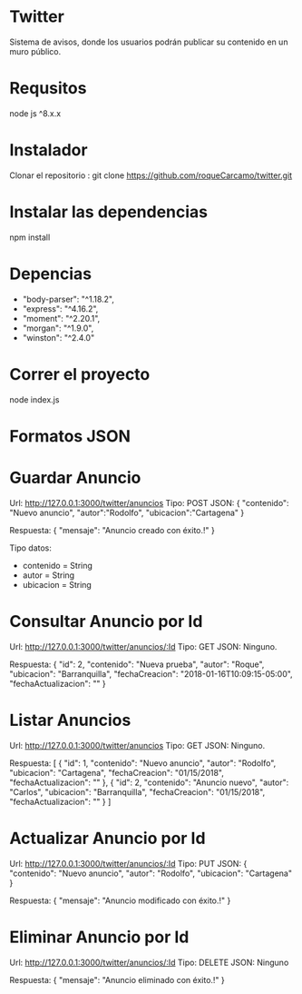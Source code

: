 # Twitter
Sistema de avisos, donde los usuarios podrán publicar su contenido en un muro público.

# Requsitos
node js ^8.x.x

# Instalador 
Clonar el repositorio : 
git clone https://github.com/roqueCarcamo/twitter.git

# Instalar las dependencias
npm install
 
# Depencias
* "body-parser": "^1.18.2",
* "express": "^4.16.2",
* "moment": "^2.20.1",
* "morgan": "^1.9.0",
* "winston": "^2.4.0"

# Correr el proyecto
node index.js 

# Formatos JSON

# Guardar Anuncio
Url: http://127.0.0.1:3000/twitter/anuncios
Tipo: POST
JSON: {
	"contenido": "Nuevo anuncio",
	"autor":"Rodolfo",
	"ubicacion":"Cartagena"
}

Respuesta: {
	"mensaje": "Anuncio creado con éxito.!"
}

Tipo datos: 
* contenido = String
* autor = String
* ubicacion = String

# Consultar Anuncio por Id
Url: http://127.0.0.1:3000/twitter/anuncios/:Id
Tipo: GET
JSON: Ninguno.

Respuesta:
{
    "id": 2,
    "contenido": "Nueva prueba",
    "autor": "Roque",
    "ubicacion": "Barranquilla",
    "fechaCreacion": "2018-01-16T10:09:15-05:00",
    "fechaActualizacion": ""
}

# Listar Anuncios
Url: http://127.0.0.1:3000/twitter/anuncios
Tipo: GET
JSON: Ninguno.

Respuesta: 
[
    {
        "id": 1,
        "contenido": "Nuevo anuncio",
        "autor": "Rodolfo",
        "ubicacion": "Cartagena",
        "fechaCreacion": "01/15/2018",
        "fechaActualizacion": ""
    },
    {
        "id": 2,
        "contenido": "Anuncio nuevo",
        "autor": "Carlos",
        "ubicacion": "Barranquilla",
        "fechaCreacion": "01/15/2018",
        "fechaActualizacion": ""
    }
 ]
 
# Actualizar Anuncio por Id
Url: http://127.0.0.1:3000/twitter/anuncios/:Id
Tipo: PUT
JSON: {
    "contenido": "Nuevo anuncio",
    "autor": "Rodolfo",
    "ubicacion": "Cartagena"
}

Respuesta:
{
	"mensaje": "Anuncio modificado con éxito.!"
}

# Eliminar Anuncio por Id
Url: http://127.0.0.1:3000/twitter/anuncios/:Id
Tipo: DELETE
JSON: Ninguno

Respuesta:
{
	"mensaje": "Anuncio eliminado con éxito.!"
}

